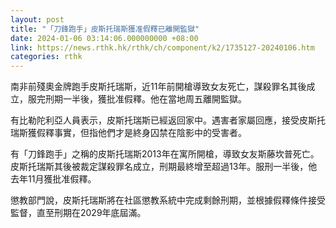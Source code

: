 ```yaml
---
layout: post
title: "「刀鋒跑手」皮斯托瑞斯獲准假釋已離開監獄"
date: 2024-01-06 03:14:06.000000000 +08:00
link: https://news.rthk.hk/rthk/ch/component/k2/1735127-20240106.htm
categories: rthk
---
```


南非前殘奧金牌跑手皮斯托瑞斯，近11年前開槍導致女友死亡，謀殺罪名其後成立，服完刑期一半後，獲批准假釋。他在當地周五離開監獄。

有比勒陀利亞人員表示，皮斯托瑞斯已經返回家中。遇害者家屬回應，接受皮斯托瑞斯獲假釋事實，但指他們才是終身囚禁在陰影中的受害者。

有「刀鋒跑手」之稱的皮斯托瑞斯2013年在寓所開槍，導致女友斯藤坎普死亡。皮斯托瑞斯其後被裁定謀殺罪名成立，刑期最終增至超過13年。服刑一半後，他去年11月獲批准假釋。

懲教部門說，皮斯托瑞斯將在社區懲教系統中完成剩餘刑期，並根據假釋條件接受監督，直至刑期在2029年底屆滿。
